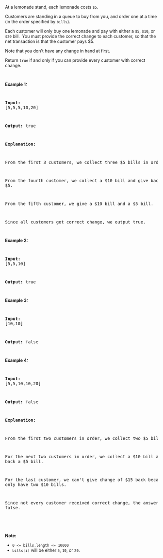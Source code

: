 At a lemonade stand, each lemonade costs `` $5 ``.&nbsp;

Customers are standing in a queue to buy from you, and order one at a time (in the order specified by `` bills ``).

Each customer will only buy one lemonade and&nbsp;pay with either a `` $5 ``, `` $10 ``, or `` $20 `` bill.&nbsp; You must provide the correct change to each customer, so that the net transaction is that the customer pays $5.

Note that you don't have any change&nbsp;in hand at first.

Return `` true ``&nbsp;if and only if you can provide every customer with correct change.

&nbsp;

<div>
<p><strong>Example 1:</strong></p>
<pre>
<strong>Input: </strong><span id="example-input-1-1">[5,5,5,10,20]</span>
<strong>Output: </strong><span id="example-output-1">true</span>
<strong>Explanation: </strong>
From the first 3 customers, we collect three $5 bills in order.
From the fourth customer, we collect a $10 bill and give back a $5.
From the fifth customer, we give a $10 bill and a $5 bill.
Since all customers got correct change, we output true.
</pre>
<div>
<p><strong>Example 2:</strong></p>
<pre>
<strong>Input: </strong><span id="example-input-2-1">[5,5,10]</span>
<strong>Output: </strong><span id="example-output-2">true</span>
</pre>
<div>
<p><strong>Example 3:</strong></p>
<pre>
<strong>Input: </strong><span id="example-input-3-1">[10,10]</span>
<strong>Output: </strong><span id="example-output-3">false</span>
</pre>
<div>
<p><strong>Example 4:</strong></p>
<pre>
<strong>Input: </strong><span id="example-input-4-1">[5,5,10,10,20]</span>
<strong>Output: </strong><span id="example-output-4">false</span>
<strong>Explanation: </strong>
From the first two customers in order, we collect two $5 bills.
For the next two customers in order, we collect a $10 bill and give back a $5 bill.
For the last customer, we can't give change of $15 back because we only have two $10 bills.
Since not every customer received correct change, the answer is false.
</pre>
<p>&nbsp;</p>
<p><strong><span>Note:</span></strong></p>
<ul>
<li><code>0 &lt;= bills.length &lt;= 10000</code></li>
<li><code>bills[i]</code>&nbsp;will be either&nbsp;<code>5</code>, <code>10</code>, or <code>20</code>.</li>
</ul>
</div>
</div>
</div>
</div>